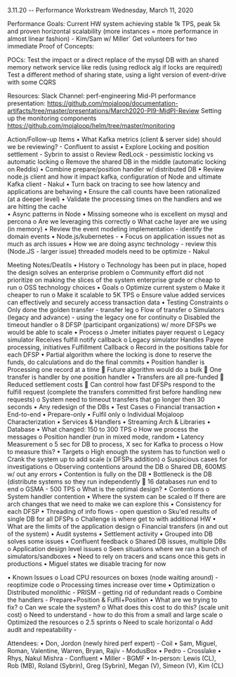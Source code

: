 3.11.20 -- Performance Workstream
Wednesday, March 11, 2020

Performance Goals:
Current HW system achieving stable 1k TPS, peak 5k and proven horizontal scalability (more instances = more performance in almost linear fashion) - Kim/Sam w/ Miller`
Get volunteers for two immediate Proof of Concepts:

POCs:
Test the impact or a direct replace of the mysql DB with an shared memory network service like redis (using redlock alg if locks are required)
Test a different method of sharing state, using a light version of event-drive with some CQRS

Resources:
Slack Channel: perf-engineering
Mid-PI performance presentation:
https://github.com/mojaloop/documentation-artifacts/tree/master/presentations/March2020-PI9-MidPI-Review
Setting up the monitoring components
https://github.com/mojaloop/helm/tree/master/monitoring
 
Action/Follow-up Items
•       What Kafka metrics (client & server side) should we be reviewing? - Confluent to assist
•       Explore Locking and position settlement - Sybrin to assist
        o   Review RedLock - pessimistic locking vs automatic locking
        o   Remove the shared DB in the middle (automatic locking on Reddis)
•       Combine prepare/position handler w/ distributed DB
•       Review node.js client and how it impact kafka, configuration of Node and ultimate Kafka client - Nakul
•       Turn back on tracing to see how latency and applications are behaving
•       Ensure the call counts have been rationalized (at a deeper level)
•       Validate the processing times on the handlers and we are hitting the cache  
•       Async patterns in Node
•       Missing someone who is excellent on mysql and percona
        o   Are we leveraging this correctly
        o   What cache layer are we using (in memory)
•       Review the event modeling implementation - identify the domain events
•       Node.js/kubernetes - 
•       Focus on application issues not as much as arch issues
•       How we are doing async technology - review this (Node.JS - larger issue) threaded models need to be optimize - Nakul
 
Meeting Notes/Deatils
•       History
        o   Technology has been put in place, hoped the design solves an enterprise problem
        o   Community effort did not prioritize on making the slices of the system enterprise grade or cheap to run
        o   OSS technology choices
•       Goals
        o   Optimize current system
        o   Make it cheaper to run
        o   Make it scalable to 5K TPS
        o   Ensure value added services can effectively and securely access transaction data 
•       Testing Constraints
        o   Only done the golden transfer - transfer leg
        o   Flow of transfer
        o   Simulators (legacy and advance) - using the legacy one for continuity 
        o   Disabled the timeout handler
        o   8 DFSP (participant organizations) w/ more DFSPs we would be able to scale
•       Process
        o   Jmeter initiates payer request
        o   Legacy simulator Receives fulfill notify callback
        o   Legacy simulator Handles Payee processing, initiatives Fulfillment Callback
        o   Record in the positions table for each DFSP
•       Partial algorithm where the locking is done to reserve the funds, do calculations and do the final commits 
•       Position handler is Processing one record at a time
          Future algorithm would do a bulk 
          One transfer is handler by one position handler
•       Transfers are all pre-funded
          Reduced settlement costs
          Can control how fast DFSPs respond to the fulfill request (complete the transfers committed first before handling new requests)
        o   System need to timeout transfers that go longer then 30 seconds
•       Any redesign of the DBs 
•       Test Cases
        o   Financial transaction
•       End-to-end
•       Prepare-only
•       Fulfil only
        o   Individual Mojaloop Characterization
•       Services & Handlers
•       Streaming Arch & Libraries
•       Database
•       What changed: 150 to 300 TPS 
        o   How we process the messages
        o   Position handler (run in mixed mode, random 
•       Latency Measurement
        o   5 sec for DB to process, X sec for Kafka to process
        o   How to measure this?
•       Targets 
        o   High enough the system has to function well
        o   Crank the system up to add scale (x DFSPs addition) 
        o   Suspicious cases for investigations
        o   Observing contentions around the DB
        o   Shared DB, 600MS w/ out any errors
•       Contention is fully on the DB
•       Bottleneck is the DB (distribute systems so they run independently 
          16 databases run end to end 
        o   GSMA - 500 TPS
        o   What is the optimal design?
•       Contentions 
        o   System handler contention 
•       Where the system can be scaled
        o   If there are arch changes that we need to make we can explore this
•       Consistency for each DFSP
•       Threading of info flows - open question
        o   Sku'ed results of single DB for all DFSPs
        o   Challenge is where get to with additional HW 
•       What are the limits of the application design
        o   Financial transfers (in and out of the system)
•       Audit systems
•       Settlement activity 
•       Grouped into DB solves some issues
•       Confluent feedback
        o   Shared DB issues, multiple DBs
        o   Application design level issues
        o   Seen situations where we ran a bunch of simulators/sandboxes
•       Need to rely on tracers and scans once this gets in productions
•       Miguel states we disable tracing for now
 
•       Known Issues
        o   Load CPU resources on boxes (node waiting around) - reoptimize code
        o   Processing times increase over time
•       Optimization
        o   Distributed monolithic - PRISM - getting rid of redundant reads
        o   Combine the handlers - Prepare+Position & Fulfil+Position
•       What are we trying to fix?
        o   Can we scale the system?
        o   What does this cost to do this? (scale unit cost) 
        o   Need to understand  - how to do this from a small and large scale
        o   Optimized the resources 
        o   2.5 sprints 
        o   Need to scale horizontal 
        o   Add audit and repeatability - 

Attendees:
•       Don, Jordon (newly hired perf expert) - Coil
•       Sam, Miguel, Roman, Valentine, Warren, Bryan, Rajiv - ModusBox
•       Pedro - Crosslake
•       Rhys, Nakul Mishra - Confluent
•       Miller - BGMF
•       In-person: Lewis (CL), Rob (MB), Roland (Sybrin), Greg (Sybrin), Megan (V), Simeon (V), Kim (CL)

